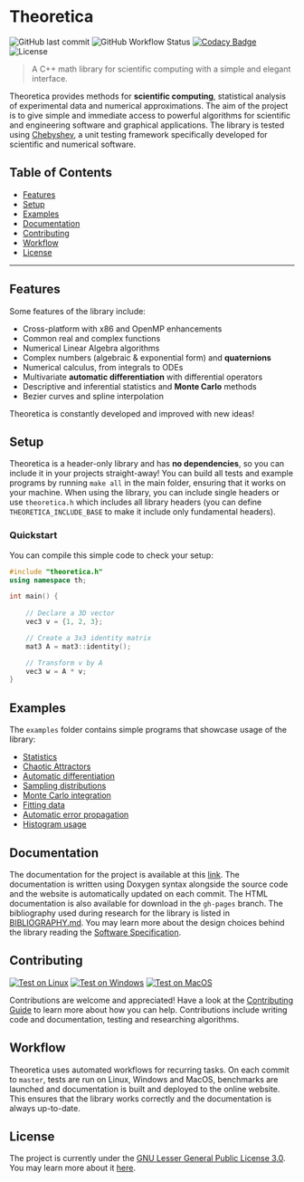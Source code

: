 # Theoretica
<!-- Home -->
<!-- ======== -->

![GitHub last commit](https://img.shields.io/github/last-commit/chaotic-society/theoretica) ![GitHub Workflow Status](https://img.shields.io/github/actions/workflow/status/chaotic-society/theoretica/test-windows.yml) [![Codacy Badge](https://app.codacy.com/project/badge/Grade/0f4ae5dc6e1140ad855a3d6325d44b35)](https://app.codacy.com/gh/chaotic-society/theoretica/dashboard?utm_source=github.com&amp;utm_medium=referral&amp;utm_content=chaotic-society/theoretica&amp;utm_campaign=Badge_Grade)  ![License](https://img.shields.io/github/license/chaotic-society/theoretica)

> A C++ math library for scientific computing with a simple and elegant interface.

Theoretica provides methods for **scientific computing**, statistical analysis of experimental data and numerical approximations. The aim of the project is to give simple and immediate access to powerful algorithms for scientific and engineering software and graphical applications. The library is tested using [Chebyshev](https://github.com/chaotic-society/chebyshev), a unit testing framework specifically developed for scientific and numerical software.

## Table of Contents
- [Features](#features)
- [Setup](#setup)
- [Examples](#examples)
- [Documentation](#documentation)
- [Contributing](#contributing)
- [Workflow](#workflow)
- [License](#license)

---

## Features

Some features of the library include:

- Cross-platform with x86 and OpenMP enhancements
- Common real and complex functions
- Numerical Linear Algebra algorithms
- Complex numbers (algebraic & exponential form) and **quaternions**
- Numerical calculus, from integrals to ODEs
- Multivariate **automatic differentiation** with differential operators
- Descriptive and inferential statistics and **Monte Carlo** methods
- Bezier curves and spline interpolation

Theoretica is constantly developed and improved with new ideas!

## Setup

Theoretica is a header-only library and has **no dependencies**, so you can include it in your projects straight-away! You can build all tests and example programs by running `make all` in the main folder, ensuring that it works on your machine. When using the library, you can include single headers or use `theoretica.h` which includes all library headers (you can define `THEORETICA_INCLUDE_BASE` to make it include only fundamental headers).

### Quickstart

You can compile this simple code to check your setup:

```cpp
#include "theoretica.h"
using namespace th;

int main() {
    
    // Declare a 3D vector
    vec3 v = {1, 2, 3};

    // Create a 3x3 identity matrix
    mat3 A = mat3::identity();

    // Transform v by A
    vec3 w = A * v;
}
```

## Examples

The `examples` folder contains simple programs that showcase usage of the library:

- [Statistics](https://github.com/chaotic-society/theoretica/blob/master/examples/statistics.cpp)
- [Chaotic Attractors](https://github.com/chaotic-society/theoretica/blob/master/examples/attractor.cpp)
- [Automatic differentiation](https://github.com/chaotic-society/theoretica/blob/master/examples/autodiff.cpp)
- [Sampling distributions](https://github.com/chaotic-society/theoretica/blob/master/examples/sampling.cpp)
- [Monte Carlo integration](https://github.com/chaotic-society/theoretica/blob/master/examples/montecarlo_integral.cpp)
- [Fitting data](https://github.com/chaotic-society/theoretica/blob/master/examples/logfit.cpp)
- [Automatic error propagation](https://github.com/chaotic-society/theoretica/blob/master/examples/error_propagation.cpp)
- [Histogram usage](https://github.com/chaotic-society/theoretica/blob/master/examples/histogram.cpp)


## Documentation

The documentation for the project is available at this [link](https://chaotic-society.github.io/theoretica). The documentation is written using Doxygen syntax alongside the source code and the website is automatically updated on each commit. The HTML documentation is also available for download in the `gh-pages` branch. The bibliography used during research for the library is listed in [BIBLIOGRAPHY.md](https://github.com/chaotic-society/theoretica/blob/master/BIBLIOGRAPHY.md). You may learn more about the design choices behind the library reading the [Software Specification](https://github.com/chaotic-society/Theoretica-Lab/blob/main/specification/Theoretica_Software_Structure_Specification.pdf).

## Contributing

[![Test on Linux](https://github.com/chaotic-society/theoretica/actions/workflows/test-linux.yml/badge.svg)](https://github.com/chaotic-society/theoretica/actions/workflows/test-linux.yml) [![Test on Windows](https://github.com/chaotic-society/theoretica/actions/workflows/test-windows.yml/badge.svg)](https://github.com/chaotic-society/theoretica/actions/workflows/test-windows.yml) [![Test on MacOS](https://github.com/chaotic-society/theoretica/actions/workflows/test-macos.yml/badge.svg)](https://github.com/chaotic-society/theoretica/actions/workflows/test-macos.yml)

Contributions are welcome and appreciated! Have a look at the [Contributing Guide](https://github.com/chaotic-society/theoretica/blob/master/CONTRIBUTING.md) to learn more about how you can help. Contributions include writing code and documentation, testing and researching algorithms.

## Workflow

Theoretica uses automated workflows for recurring tasks. On each commit to `master`, tests are run on Linux, Windows and MacOS, benchmarks are launched and documentation is built and deployed to the online website. This ensures that the library works correctly and the documentation is always up-to-date.

## License

The project is currently under the [GNU Lesser General Public License 3.0](https://github.com/chaotic-society/theoretica/blob/master/LICENSE). You may learn more about it [here](https://choosealicense.com/licenses/lgpl-3.0/).
